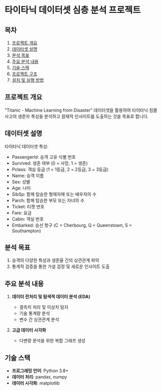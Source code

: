 # 타이타닉 데이터셋 심층 분석 프로젝트

## 목차
1. [프로젝트 개요](#프로젝트-개요)
2. [데이터셋 설명](#데이터셋-설명)
3. [분석 목표](#분석-목표)
4. [주요 분석 내용](#주요-분석-내용)
5. [기술 스택](#기술-스택)
6. [프로젝트 구조](#프로젝트-구조)
7. [설치 및 실행 방법](#설치-및-실행-방법)

## 프로젝트 개요
"Titanic - Machine Learning from Disaster" 데이터셋을 활용하여 타이타닉 침몰 사고의 생존자 특성을 분석하고 잠재적 인사이트를 도출하는 것을 목표로 합니다.

## 데이터셋 설명

타이타닉 데이터셋 특성:

- PassengerId: 승객 고유 식별 번호
- Survived: 생존 여부 (0 = 사망, 1 = 생존)
- Pclass: 객실 등급 (1 = 1등급, 2 = 2등급, 3 = 3등급)
- Name: 승객 이름
- Sex: 성별
- Age: 나이
- SibSp: 함께 탑승한 형제자매 또는 배우자의 수
- Parch: 함께 탑승한 부모 또는 자녀의 수
- Ticket: 티켓 번호
- Fare: 요금
- Cabin: 객실 번호
- Embarked: 승선 항구 (C = Cherbourg, Q = Queenstown, S = Southampton)

## 분석 목표

1. 승객의 다양한 특성과 생존율 간의 상관관계 파악
2. 통계적 검증을 통한 가설 검정 및 새로운 인사이트 도출

## 주요 분석 내용

1. **데이터 전처리 및 탐색적 데이터 분석 (EDA)**
   - 결측치 처리 및 이상치 탐지
   - 기술 통계량 분석
   - 변수 간 상관관계 분석

2. **고급 데이터 시각화**
   - 다변량 분석을 위한 복합 그래프 생성

## 기술 스택

- **프로그래밍 언어**: Python 3.8+
- **데이터 처리**: pandas, numpy
- **데이터 시각화**: matplotlib
